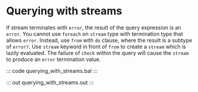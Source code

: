 # Querying with streams

If stream terminates with `error`, the result of the query expression is an `error`. You cannot use `foreach` on `stream` type with termination type that allows `error`. Instead, use `from` with `do` clause, where the result is a subtype of `error?`. Use `stream` keyword in front of `from` to create a `stream` which is lazily evaluated. The failure of `check` within the query will cause the `stream` to produce an `error` termination value.

::: code querying_with_streams.bal :::

::: out querying_with_streams.out :::